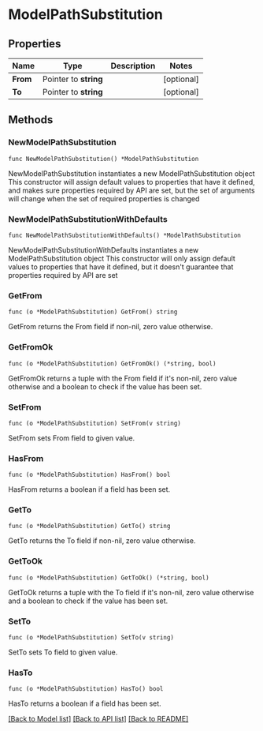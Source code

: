 # ModelPathSubstitution

## Properties

Name | Type | Description | Notes
------------ | ------------- | ------------- | -------------
**From** | Pointer to **string** |  | [optional] 
**To** | Pointer to **string** |  | [optional] 

## Methods

### NewModelPathSubstitution

`func NewModelPathSubstitution() *ModelPathSubstitution`

NewModelPathSubstitution instantiates a new ModelPathSubstitution object
This constructor will assign default values to properties that have it defined,
and makes sure properties required by API are set, but the set of arguments
will change when the set of required properties is changed

### NewModelPathSubstitutionWithDefaults

`func NewModelPathSubstitutionWithDefaults() *ModelPathSubstitution`

NewModelPathSubstitutionWithDefaults instantiates a new ModelPathSubstitution object
This constructor will only assign default values to properties that have it defined,
but it doesn't guarantee that properties required by API are set

### GetFrom

`func (o *ModelPathSubstitution) GetFrom() string`

GetFrom returns the From field if non-nil, zero value otherwise.

### GetFromOk

`func (o *ModelPathSubstitution) GetFromOk() (*string, bool)`

GetFromOk returns a tuple with the From field if it's non-nil, zero value otherwise
and a boolean to check if the value has been set.

### SetFrom

`func (o *ModelPathSubstitution) SetFrom(v string)`

SetFrom sets From field to given value.

### HasFrom

`func (o *ModelPathSubstitution) HasFrom() bool`

HasFrom returns a boolean if a field has been set.

### GetTo

`func (o *ModelPathSubstitution) GetTo() string`

GetTo returns the To field if non-nil, zero value otherwise.

### GetToOk

`func (o *ModelPathSubstitution) GetToOk() (*string, bool)`

GetToOk returns a tuple with the To field if it's non-nil, zero value otherwise
and a boolean to check if the value has been set.

### SetTo

`func (o *ModelPathSubstitution) SetTo(v string)`

SetTo sets To field to given value.

### HasTo

`func (o *ModelPathSubstitution) HasTo() bool`

HasTo returns a boolean if a field has been set.


[[Back to Model list]](../README.md#documentation-for-models) [[Back to API list]](../README.md#documentation-for-api-endpoints) [[Back to README]](../README.md)


